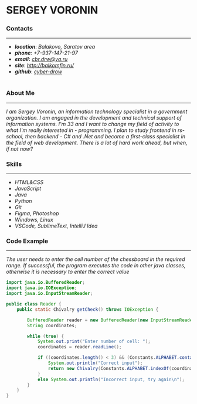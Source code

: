 # **SERGEY VORONIN**

### Contacts
___
* **_location_**: *Balakovo, Saratov area* 
* **_phone_**: *+7-937-147-21-97*
* **_email_:** *<cbr.drw@ya.ru>*
* **_site_**: *<http://balkomfin.ru/>*
* **_github_**: [*cyber-drow*](https://github.com/cyber-drow)  
&nbsp;


### About Me
___

*I am Sergey Voronin, an information technology specialist in a government organization. I am engaged in the development and technical support of information systems. I'm 33 and I want to change my field of activity to what I'm really interested in - programming. I plan to study frontend in rs-school, then backend - C# and .Net and become a first-class specialist in the field of web development. There is a lot of hard work ahead, but when, if not now?*
&nbsp;

### Skills
___
* _HTML&CSS_
* _JavaScript_
* _Java_
* _Python_
* _Git_
* _Figma, Photoshop_
* _Windows, Linux_
* _VSCode, SublimeText, IntelliJ Idea_
&nbsp;

### Code Example
___
_The user needs to enter the cell number of the chessboard in the required range. If successful, the program executes the code in other java classes, otherwise it is necessary to enter the correct value_

```java
import java.io.BufferedReader;
import java.io.IOException;
import java.io.InputStreamReader;

public class Reader {
    public static Chivalry getCheck() throws IOException {

        BufferedReader reader = new BufferedReader(new InputStreamReader(System.in));
        String coordinates;

        while (true) {
            System.out.print("Enter number of cell: ");
            coordinates = reader.readLine();

            if ((coordinates.length() < 3) && (Constants.ALPHABET.contains(coordinates.substring(0, 1)) && (Constants.NUMERIC.contains(coordinates.substring(1))))) {
                System.out.println("Correct input");
                return new Chivalry(Constants.ALPHABET.indexOf(coordinates.substring(0, 1)) + 1 ,Constants.NUMERIC.indexOf(coordinates.substring(1)) + 1);
            }
            else System.out.println("Incorrect input, try again\n");
        }
    }
}
```
